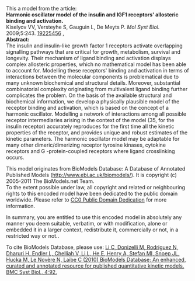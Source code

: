 

This a model from the article:  
**Harmonic oscillator model of the insulin and IGF1 receptors' allosteric binding and activation.**   
Kiselyov VV, Versteyhe S, Gauguin L, De Meyts P. _Mol Syst Biol._ 2009;5:243.
[19225456](http://www.ncbi.nlm.nih.gov/pubmed/19225456) ,  
**Abstract:**   
The insulin and insulin-like growth factor 1 receptors activate overlapping
signalling pathways that are critical for growth, metabolism, survival and
longevity. Their mechanism of ligand binding and activation displays complex
allosteric properties, which no mathematical model has been able to account
for. Modelling these receptors' binding and activation in terms of
interactions between the molecular components is problematical due to many
unknown biochemical and structural details. Moreover, substantial
combinatorial complexity originating from multivalent ligand binding further
complicates the problem. On the basis of the available structural and
biochemical information, we develop a physically plausible model of the
receptor binding and activation, which is based on the concept of a harmonic
oscillator. Modelling a network of interactions among all possible receptor
intermediaries arising in the context of the model (35, for the insulin
receptor) accurately reproduces for the first time all the kinetic properties
of the receptor, and provides unique and robust estimates of the kinetic
parameters. The harmonic oscillator model may be adaptable for many other
dimeric/dimerizing receptor tyrosine kinases, cytokine receptors and G
-protein-coupled receptors where ligand crosslinking occurs.

This model originates from BioModels Database: A Database of Annotated
Published Models (http://www.ebi.ac.uk/biomodels/). It is copyright (c)
2005-2011 The BioModels.net Team.  
To the extent possible under law, all copyright and related or neighbouring
rights to this encoded model have been dedicated to the public domain
worldwide. Please refer to [CC0 Public Domain
Dedication](http://creativecommons.org/publicdomain/zero/1.0/) for more
information.

In summary, you are entitled to use this encoded model in absolutely any
manner you deem suitable, verbatim, or with modification, alone or embedded it
in a larger context, redistribute it, commercially or not, in a restricted way
or not..  
  
To cite BioModels Database, please use: [Li C, Donizelli M, Rodriguez N,
Dharuri H, Endler L, Chelliah V, Li L, He E, Henry A, Stefan MI, Snoep JL,
Hucka M, Le Novère N, Laibe C (2010) BioModels Database: An enhanced, curated
and annotated resource for published quantitative kinetic models. BMC Syst
Biol., 4:92.](http://www.ncbi.nlm.nih.gov/pubmed/20587024)

